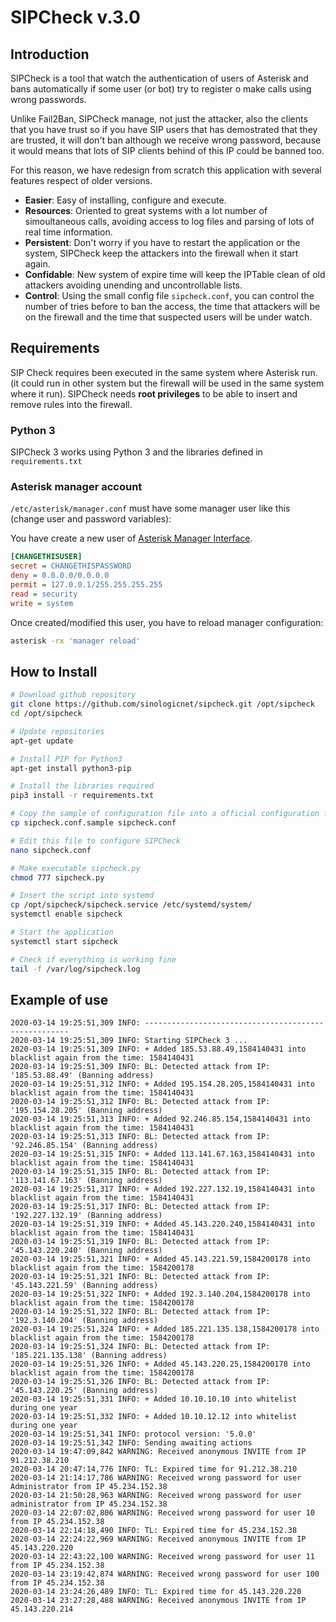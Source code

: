 <h1>SIPCheck v.3.0</h1>

## Introduction

SIPCheck is a tool that watch the authentication of users of Asterisk and bans automatically if some user (or bot) try to register o make calls using wrong passwords. 

Unlike Fail2Ban, SIPCheck manage, not just the attacker, also the clients that you have trust so if you have SIP users that has demostrated that they are trusted, it will don't ban although we receive wrong password, because it would means that lots of SIP clients behind of this IP could be banned too.

For this reason, we have redesign from scratch this application with several features respect of older versions.

- **Easier**: Easy of installing, configure and execute.
- **Resources**: Oriented to great systems with a lot number of simoultaneous calls, avoiding access to log files and parsing of lots of real time information.
- **Persistent**: Don't worry if you have to restart the application or the system, SIPCheck keep the attackers into the firewall when it start again.
- **Confidable**: New system of expire time will keep the IPTable clean of old attackers avoiding unending and uncontrollable lists.
- **Control**: Using the small config file `sipcheck.conf`, you can control the number of tries before to ban the access, the time that attackers will be on the firewall and the time that suspected users will be under watch.

## Requirements

SIP Check requires been executed in the same system where Asterisk run. (it could run in other system but the firewall will be used in the same system where it run).
SIPCheck needs **root privileges** to be able to insert and remove rules into the firewall.

### Python 3
SIPCheck 3 works using Python 3 and the libraries defined in `requirements.txt`

### Asterisk manager account
`/etc/asterisk/manager.conf` must have some manager user like this (change user and password variables):

You have create a new user of [Asterisk Manager Interface](https://wiki.asterisk.org/wiki/display/AST/The+Asterisk+Manager+TCP+IP+API).
```ini
[CHANGETHISUSER]
secret = CHANGETHISPASSWORD
deny = 0.0.0.0/0.0.0.0
permit = 127.0.0.1/255.255.255.255
read = security
write = system
```

Once created/modified this user, you have to reload manager configuration:
```bash
asterisk -rx 'manager reload'
```

## How to Install

```bash
# Download github repository
git clone https://github.com/sinologicnet/sipcheck.git /opt/sipcheck
cd /opt/sipcheck

# Update repositories
apt-get update

# Install PIP for Python3
apt-get install python3-pip

# Install the libraries required 
pip3 install -r requirements.txt

# Copy the sample of configuration file into a official configuration file
cp sipcheck.conf.sample sipcheck.conf

# Edit this file to configure SIPCheck
nano sipcheck.conf

# Make executable sipcheck.py
chmod 777 sipcheck.py

# Insert the script into systemd
cp /opt/sipcheck/sipcheck.service /etc/systemd/system/
systemctl enable sipcheck

# Start the application
systemctl start sipcheck

# Check if everything is working fine
tail -f /var/log/sipcheck.log
```

## Example of use
```log
2020-03-14 19:25:51,309 INFO: -----------------------------------------------------
2020-03-14 19:25:51,309 INFO: Starting SIPCheck 3 ...
2020-03-14 19:25:51,309 INFO: + Added 185.53.88.49,1584140431 into blacklist again from the time: 1584140431
2020-03-14 19:25:51,309 INFO: BL: Detected attack from IP: '185.53.88.49' (Banning address)
2020-03-14 19:25:51,312 INFO: + Added 195.154.28.205,1584140431 into blacklist again from the time: 1584140431
2020-03-14 19:25:51,312 INFO: BL: Detected attack from IP: '195.154.28.205' (Banning address)
2020-03-14 19:25:51,313 INFO: + Added 92.246.85.154,1584140431 into blacklist again from the time: 1584140431
2020-03-14 19:25:51,313 INFO: BL: Detected attack from IP: '92.246.85.154' (Banning address)
2020-03-14 19:25:51,315 INFO: + Added 113.141.67.163,1584140431 into blacklist again from the time: 1584140431
2020-03-14 19:25:51,315 INFO: BL: Detected attack from IP: '113.141.67.163' (Banning address)
2020-03-14 19:25:51,317 INFO: + Added 192.227.132.19,1584140431 into blacklist again from the time: 1584140431
2020-03-14 19:25:51,317 INFO: BL: Detected attack from IP: '192.227.132.19' (Banning address)
2020-03-14 19:25:51,319 INFO: + Added 45.143.220.240,1584140431 into blacklist again from the time: 1584140431
2020-03-14 19:25:51,319 INFO: BL: Detected attack from IP: '45.143.220.240' (Banning address)
2020-03-14 19:25:51,321 INFO: + Added 45.143.221.59,1584200178 into blacklist again from the time: 1584200178
2020-03-14 19:25:51,321 INFO: BL: Detected attack from IP: '45.143.221.59' (Banning address)
2020-03-14 19:25:51,322 INFO: + Added 192.3.140.204,1584200178 into blacklist again from the time: 1584200178
2020-03-14 19:25:51,322 INFO: BL: Detected attack from IP: '192.3.140.204' (Banning address)
2020-03-14 19:25:51,324 INFO: + Added 185.221.135.138,1584200178 into blacklist again from the time: 1584200178
2020-03-14 19:25:51,324 INFO: BL: Detected attack from IP: '185.221.135.138' (Banning address)
2020-03-14 19:25:51,326 INFO: + Added 45.143.220.25,1584200178 into blacklist again from the time: 1584200178
2020-03-14 19:25:51,326 INFO: BL: Detected attack from IP: '45.143.220.25' (Banning address)
2020-03-14 19:25:51,331 INFO: + Added 10.10.10.10 into whitelist during one year
2020-03-14 19:25:51,332 INFO: + Added 10.10.12.12 into whitelist during one year
2020-03-14 19:25:51,341 INFO: protocol version: '5.0.0'
2020-03-14 19:25:51,342 INFO: Sending awaiting actions
2020-03-14 19:47:09,842 WARNING: Received anonymous INVITE from IP 91.212.38.210
2020-03-14 20:47:14,776 INFO: TL: Expired time for 91.212.38.210
2020-03-14 21:14:17,786 WARNING: Received wrong password for user Administrator from IP 45.234.152.38
2020-03-14 21:50:28,963 WARNING: Received wrong password for user administrator from IP 45.234.152.38
2020-03-14 22:07:02,806 WARNING: Received wrong password for user 10 from IP 45.234.152.38
2020-03-14 22:14:18,490 INFO: TL: Expired time for 45.234.152.38
2020-03-14 22:24:22,969 WARNING: Received anonymous INVITE from IP 45.143.220.220
2020-03-14 22:43:22,100 WARNING: Received wrong password for user 11 from IP 45.234.152.38
2020-03-14 23:19:42,874 WARNING: Received wrong password for user 100 from IP 45.234.152.38
2020-03-14 23:24:26,489 INFO: TL: Expired time for 45.143.220.220
2020-03-14 23:27:28,488 WARNING: Received anonymous INVITE from IP 45.143.220.214
```
